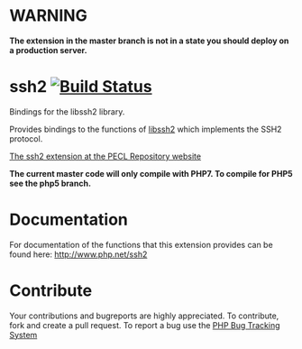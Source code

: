 WARNING
=======

**The extension in the master branch is not in a state you should deploy on a production server.**


ssh2 [![Build Status](https://travis-ci.org/Szpadel/pecl-ssh2.svg?branch=master)](https://travis-ci.org/Szpadel/pecl-ssh2)
====

Bindings for the libssh2 library.

Provides bindings to the functions of [libssh2](http:/libssh2.org/) which implements the SSH2 protocol.

[The ssh2 extension at the PECL Repository website](http://pecl.php.net/package/ssh2)

**The current master code will only compile with PHP7. To compile for PHP5 see the php5 branch.**

Documentation
=============

For documentation of the functions that this extension provides can be found here: http://www.php.net/ssh2

Contribute
==========

Your contributions and bugreports are highly appreciated. To contribute, fork and create a pull request. To report a
bug use the [PHP Bug Tracking System](https://bugs.php.net/)
